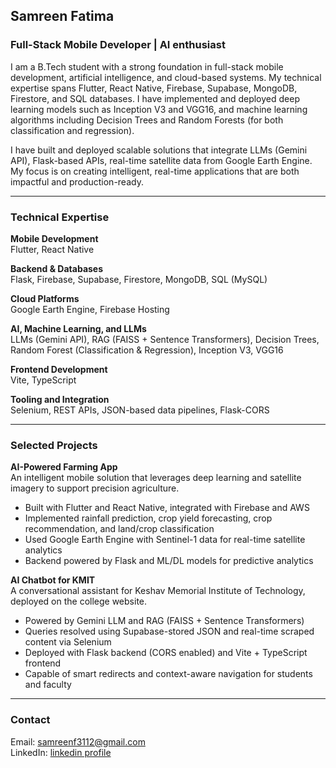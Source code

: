 ## Samreen Fatima

### Full-Stack Mobile Developer | AI enthusiast 

I am a B.Tech student with a strong foundation in full-stack mobile development, artificial intelligence, and cloud-based systems. My technical expertise spans Flutter, React Native, Firebase, Supabase, MongoDB, Firestore, and SQL databases. I have implemented and deployed deep learning models such as Inception V3 and VGG16, and machine learning algorithms including Decision Trees and Random Forests (for both classification and regression).

I have built and deployed scalable solutions that integrate LLMs (Gemini API), Flask-based APIs, real-time satellite data from Google Earth Engine. My focus is on creating intelligent, real-time applications that are both impactful and production-ready.


---

### Technical Expertise

**Mobile Development**  
Flutter, React Native

**Backend & Databases**  
Flask, Firebase, Supabase, Firestore, MongoDB, SQL (MySQL)

**Cloud Platforms**  
 Google Earth Engine, Firebase Hosting

**AI, Machine Learning, and LLMs**  
LLMs (Gemini API), RAG (FAISS + Sentence Transformers), Decision Trees, Random Forest (Classification & Regression), Inception V3, VGG16

**Frontend Development**  
Vite, TypeScript

**Tooling and Integration**  
Selenium, REST APIs, JSON-based data pipelines, Flask-CORS

---

### Selected Projects

**AI-Powered Farming App**  
An intelligent mobile solution that leverages deep learning and satellite imagery to support precision agriculture.  
- Built with Flutter and React Native, integrated with Firebase and AWS  
- Implemented rainfall prediction, crop yield forecasting, crop recommendation, and land/crop classification  
- Used Google Earth Engine with Sentinel-1 data for real-time satellite analytics  
- Backend powered by Flask and ML/DL models for predictive analytics

**AI Chatbot for KMIT**  
A conversational assistant for Keshav Memorial Institute of Technology, deployed on the college website.  
- Powered by Gemini LLM and RAG (FAISS + Sentence Transformers)  
- Queries resolved using Supabase-stored JSON and real-time scraped content via Selenium  
- Deployed with Flask backend (CORS enabled) and Vite + TypeScript frontend  
- Capable of smart redirects and context-aware navigation for students and faculty

---

### Contact

Email: [samreenf3112@gmail.com](mailto:samreenf3112@gmail.com)  
LinkedIn: [linkedin profile](https://www.linkedin.com/in/samreen-fatima-294441348/)
